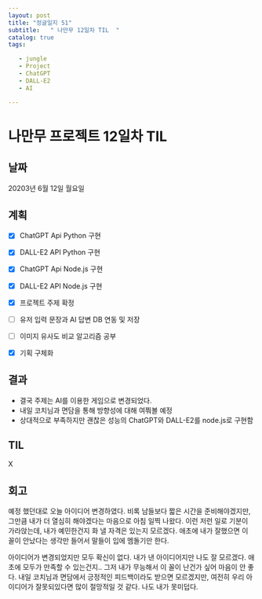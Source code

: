 ```yaml
---
layout: post
title: "정글일지 51"
subtitle:   " 나만무 12일차 TIL  "
catalog: true
tags:

   - jungle
   - Project
   - ChatGPT
   - DALL-E2
   - AI

---
```


# 나만무 프로젝트 12일차 TIL

## 날짜

20203년 6월 12일 월요일



## 계획

- [x] ChatGPT Api Python 구현
- [x] DALL-E2 API Python 구현
- [x] ChatGPT Api Node.js 구현
- [x] DALL-E2 API Node.js 구현
- [x] 프로젝트 주제 확정
- [ ] 유저 입력 문장과 AI 답변 DB 연동 및 저장
- [ ] 이미지 유사도 비교 알고리즘 공부
- [x] 기획 구체화



## 결과

- 결국 주제는 AI를 이용한 게임으로 변경되었다.
- 내일 코치님과 면담을 통해 방향성에 대해 여쭤볼 예정
- 상대적으로 부족하지만 괜찮은 성능의 ChatGPT와 DALL-E2를 node.js로 구현함



## TIL 

X



## 회고

예정 했던대로 오늘 아이디어 변경하였다. 비록 남들보다 짧은 시간을 준비해야겠지만, 그만큼 내가 더 열심히 해야겠다는 마음으로 아침 일찍 나왔다. 이런 저런 일로 기분이 가라앉는데, 내가 예민한건지 화 낼 자격은 있는지 모르겠다. 애초에 내가 잘했으면 이 꼴이 안났다는 생각만 들어서 말들이 입에 멤돌기만 한다. 

아이디어가 변경되었지만 모두 확신이 없다. 내가 낸 아이디어지만 나도 잘 모르겠다. 애초에 모두가 만족할 수 있는건지.. 그저 내가 무능해서 이 꼴이 난건가 싶어 마음이 안 좋다. 내일 코치님과 면담에서 긍정적인 피드백이라도 받으면 모르겠지만, 여전히 우리 아이디어가 잘못되있다면 많이 절망적일 것 같다. 나도 내가 못미덥다.